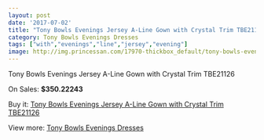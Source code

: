 ```yaml
---
layout: post
date: '2017-07-02'
title: "Tony Bowls Evenings Jersey A-Line Gown with Crystal Trim TBE21126"
category: Tony Bowls Evenings Dresses
tags: ["with","evenings","line","jersey","evening"]
image: http://img.princessan.com/17970-thickbox_default/tony-bowls-evenings-jersey-a-line-gown-with-crystal-trim-tbe21126.jpg
---
```

Tony Bowls Evenings Jersey A-Line Gown with Crystal Trim TBE21126

On Sales: **$350.22243**
<a href="https://www.princessan.com/en/tony-bowls-evenings-dresses/8364-tony-bowls-evenings-jersey-a-line-gown-with-crystal-trim-tbe21126.html"><amp-img layout="responsive" width="600" height="600" src="//img.princessan.com/17970-thickbox_default/tony-bowls-evenings-jersey-a-line-gown-with-crystal-trim-tbe21126.jpg" alt="Tony Bowls Evenings Jersey A-Line Gown with Crystal Trim TBE21126 0" /></a>
<a href="https://www.princessan.com/en/tony-bowls-evenings-dresses/8364-tony-bowls-evenings-jersey-a-line-gown-with-crystal-trim-tbe21126.html"><amp-img layout="responsive" width="600" height="600" src="//img.princessan.com/17973-thickbox_default/tony-bowls-evenings-jersey-a-line-gown-with-crystal-trim-tbe21126.jpg" alt="Tony Bowls Evenings Jersey A-Line Gown with Crystal Trim TBE21126 1" /></a>
<a href="https://www.princessan.com/en/tony-bowls-evenings-dresses/8364-tony-bowls-evenings-jersey-a-line-gown-with-crystal-trim-tbe21126.html"><amp-img layout="responsive" width="600" height="600" src="//img.princessan.com/17972-thickbox_default/tony-bowls-evenings-jersey-a-line-gown-with-crystal-trim-tbe21126.jpg" alt="Tony Bowls Evenings Jersey A-Line Gown with Crystal Trim TBE21126 2" /></a>
<a href="https://www.princessan.com/en/tony-bowls-evenings-dresses/8364-tony-bowls-evenings-jersey-a-line-gown-with-crystal-trim-tbe21126.html"><amp-img layout="responsive" width="600" height="600" src="//img.princessan.com/17971-thickbox_default/tony-bowls-evenings-jersey-a-line-gown-with-crystal-trim-tbe21126.jpg" alt="Tony Bowls Evenings Jersey A-Line Gown with Crystal Trim TBE21126 3" /></a>

Buy it: [Tony Bowls Evenings Jersey A-Line Gown with Crystal Trim TBE21126](https://www.princessan.com/en/tony-bowls-evenings-dresses/8364-tony-bowls-evenings-jersey-a-line-gown-with-crystal-trim-tbe21126.html "Tony Bowls Evenings Jersey A-Line Gown with Crystal Trim TBE21126")

View more: [Tony Bowls Evenings Dresses](https://www.princessan.com/en/67-tony-bowls-evenings-dresses "Tony Bowls Evenings Dresses")